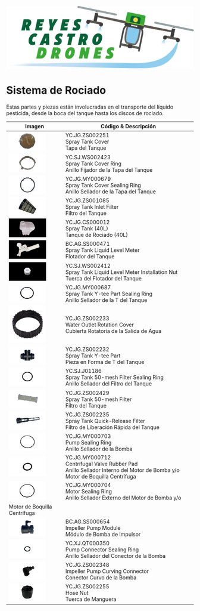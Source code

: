 [![](/Reyes-Castro-Drones_LOGO.png "Volver a la Página de Inicio")](/README.md)

# Sistema de Rociado

Estas partes y piezas están involucradas en el transporte del líquido pesticida, desde la boca del tanque hasta los discos de rociado.

| Imagen | Código & Descripción |
| ------ | -------------------- |
| <img src="./YC.JG.ZS002251.png" width="100"> | YC.JG.ZS002251<br>Spray Tank Cover<br>Tapa del Tanque |
| <img src="./YC.SJ.WS002423.png" width="100"> | YC.SJ.WS002423<br>Spray Tank Cover Ring<br>Anillo Fijador de la Tapa del Tanque |
| <img src="./YC.JG.MY000679.png" width="100"> | YC.JG.MY000679<br>Spray Tank Cover Sealing Ring<br>Anillo Sellador de la Tapa del Tanque |
| <img src="./YC.JG.ZS001085.png" width="100"> | YC.JG.ZS001085<br>Spray Tank Inlet Filter<br>Filtro del Tanque |
| <img src="./YC.JG.CS000012.png" width="100"> | YC.JG.CS000012<br>Spray Tank (40L)<br>Tanque de Rociado (40L) |
| <img src="./BC.AG.SS000471.png" width="100"> | BC.AG.SS000471<br>Spray Tank Liquid Level Meter<br>Flotador del Tanque |
| <img src="./YC.SJ.WS002412.png" width="100"> | YC.SJ.WS002412<br>Spray Tank Liquid Level Meter Installation Nut<br>Tuerca del Flotador del Tanque |
| <img src="./YC.JG.MY000687.png" width="100"> | YC.JG.MY000687<br>Spray Tank Y-tee Part Sealing Ring<br>Anillo Sellador de la T del Tanque |
| <img src="./YC.JG.ZS002233.png" width="100"> | YC.JG.ZS002233<br>Water Outlet Rotation Cover<br>Cubierta Rotatoria de la Salida de Agua |
| <img src="./YC.JG.ZS002232.png" width="100"> | YC.JG.ZS002232<br>Spray Tank Y-tee Part<br>Pieza en Forma de T del Tanque |
| <img src="./YC.SJ.J01186.png" width="100"> | YC.SJ.J01186<br>Spray Tank 50-mesh Filter Sealing Ring<br>Anillo Sellador del Filtro del Tanque |
| <img src="./YC.JG.ZS002429.png" width="100"> | YC.JG.ZS002429<br>Spray Tank 50-mesh Filter<br>Filtro del Tanque |
| <img src="./YC.JG.ZS002235.png" width="100"> | YC.JG.ZS002235<br>Spray Tank Quick-Release Filter<br>Filtro de Liberación Rápida del Tanque |
| <img src="./YC.JG.MY000703.png" width="100"> | YC.JG.MY000703<br>Pump Sealing Ring<br>Anillo Sellador de la Bomba |
| <img src="./YC.JG.MY000712.png" width="100"> | YC.JG.MY000712<br>Centrifugal Valve Rubber Pad<br>Anillo Sellador Interno del Motor de Bomba y/o Motor de Boquilla Centrífuga |
| <img src="./YC.JG.MY000704.png" width="100"> | YC.JG.MY000704<br>Motor Sealing Ring<br>Anillo Sellador Externo del Motor de Bomba y/o
Motor de Boquilla Centrífuga |
| <img src="./BC.AG.SS000654.png" width="100"> | BC.AG.SS000654<br>Impeller Pump Module<br>Módulo de Bomba de Impulsor |
| <img src="./YC.XJ.QT000350.png" width="100"> | YC.XJ.QT000350<br>Pump Connector Sealing Ring<br>Anillo Sellador del Conector de la Bomba |
| <img src="./YC.JG.ZS002348.png" width="100"> | YC.JG.ZS002348<br>Impeller Pump Curving Connector<br>Conector Curvo de la Bomba |
| <img src="./YC.JG.ZS002255.png" width="100"> | YC.JG.ZS002255<br>Hose Nut<br>Tuerca de Manguera |
